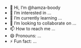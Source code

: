 - 👋 Hi, I’m @hamza-boody
- 👀 I’m interested in ...
- 🌱 I’m currently learning ...
- 💞️ I’m looking to collaborate on ...
- 📫 How to reach me ...
- 😄 Pronouns: ...
- ⚡ Fun fact: ...

<!---
hamza-boody/hamza-boody is a ✨ special ✨ repository because its `README.md` (this file) appears on your GitHub profile.
You can click the Preview link to take a look at your changes.
--->
